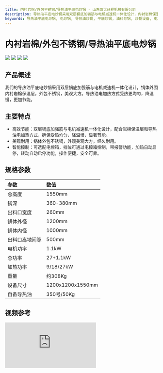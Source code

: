 ```yaml
---
title: 内衬岩棉/外包不锈钢/导热油平底电炒锅 - 山东盛世赫程机械有限公司
description: 导热油平底电炒锅采用双层锅底加强筋与电机减速机一体化设计，内衬岩棉保温层，外包不锈钢，导热油电加热方式受热均匀，节能环保。
keywords: 导热油平底电炒锅, 电炒锅, 导热油炒锅, 平底炒锅, 油料炒锅, 炒锅设备, 电加热炒锅, 岩棉保温炒锅, 不锈钢炒锅, 油料加工炒锅, 炒锅机, 电炒锅设备
---
```


# 内衬岩棉/外包不锈钢/导热油平底电炒锅
![](https://i.postimg.cc/3KvT2YJ1/202509051516277.png?dl=1)
![](https://i.postimg.cc/hg2f5LdS/IMG-6945.jpg?dl=1)
![](https://i.postimg.cc/tpf7X9kw/IMG-6946.jpg?dl=1)
![](https://i.postimg.cc/r879x6qP/202509220959703.png?dl=1)
## 产品概述

我们的导热油平底电炒锅采用双层锅底加强筋与电机减速机一体化设计，锅体外围内衬岩棉保温层，外包不锈钢，美观大方。导热油电加热方式受热更均匀，降温慢，更加节能。

## 主要特点

-   高效节能：双层锅底加强筋与电机减速机一体化设计，配合岩棉保温层和导热油电加热方式，确保受热均匀，降温慢，显著节能。
-   美观耐用：锅体外包不锈钢，外观美观大方，经久耐用。
-   智能控制：可选配电控箱，挡位可通过电控箱控制，带报警功能，加热自动启停，转动自动启停功能，操作便捷，安全可靠。

## 规格参数

| 参数           | 数值         |
| :------------- | :----------- |
| 总高度         | 1550mm       |
| 锅深           | 360-380mm    |
| 出料口宽度     | 260mm        |
| 锅体外径       | 1200mm       |
| 锅体内径       | 1000mm       |
| 出料口离地间隙 | 500mm        |
| 电机功率       | 1.1kW        |
| 总功率         | 27+1.1kW     |
| 加热功率       | 9/18/27kW    |
| 重量           | 约308Kg      |
| 设备尺寸       | 1200x1200x1550mm |
| 自备导热油     | 350号/50Kg   |

## 视频参考

<div class="video-container">
  <iframe src="https://www.youtube.com/embed/7R_KAefASfo" frameborder="0" allow="accelerometer; autoplay; clipboard-write; encrypted-media; gyroscope; picture-in-picture" allowfullscreen></iframe>
</div>